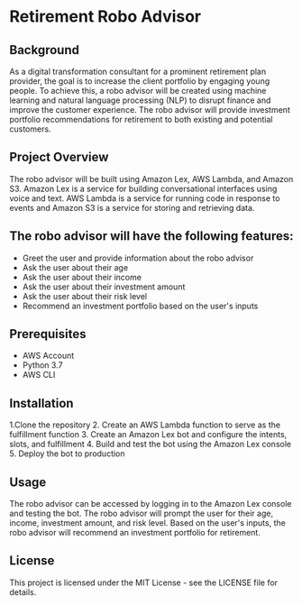 # Retirement Robo Advisor
## Background
As a digital transformation consultant for a prominent retirement plan provider, the goal is to increase the client portfolio by engaging young people. To achieve this, a robo advisor will be created using machine learning and natural language processing (NLP) to disrupt finance and improve the customer experience. The robo advisor will provide investment portfolio recommendations for retirement to both existing and potential customers.

## Project Overview
The robo advisor will be built using Amazon Lex, AWS Lambda, and Amazon S3. Amazon Lex is a service for building conversational interfaces using voice and text. AWS Lambda is a service for running code in response to events and Amazon S3 is a service for storing and retrieving data.

## The robo advisor will have the following features:

* Greet the user and provide information about the robo advisor
* Ask the user about their age
* Ask the user about their income
* Ask the user about their investment amount
* Ask the user about their risk level
* Recommend an investment portfolio based on the user's inputs

## Prerequisites
* AWS Account
* Python 3.7
* AWS CLI

## Installation
1.Clone the repository
2.  Create an AWS Lambda function to serve as the fulfillment function
3. Create an Amazon Lex bot and configure the intents, slots, and fulfillment
4. Build and test the bot using the Amazon Lex console
5. Deploy the bot to production

## Usage
The robo advisor can be accessed by logging in to the Amazon Lex console and testing the bot. The robo advisor will prompt the user for their age, income, investment amount, and risk level. Based on the user's inputs, the robo advisor will recommend an investment portfolio for retirement.

## License
This project is licensed under the MIT License - see the LICENSE file for details.
